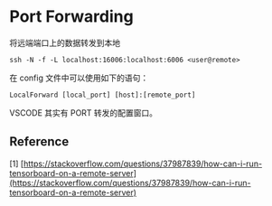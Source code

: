 # Port Forwarding

将远端端口上的数据转发到本地

```text
ssh -N -f -L localhost:16006:localhost:6006 <user@remote>
```

在 config 文件中可以使用如下的语句：

```text
LocalForward [local_port] [host]:[remote_port]
```

VSCODE 其实有 PORT 转发的配置窗口。

## Reference

\[1\] [https://stackoverflow.com/questions/37987839/how-can-i-run-tensorboard-on-a-remote-server](https://stackoverflow.com/questions/37987839/how-can-i-run-tensorboard-on-a-remote-server)

